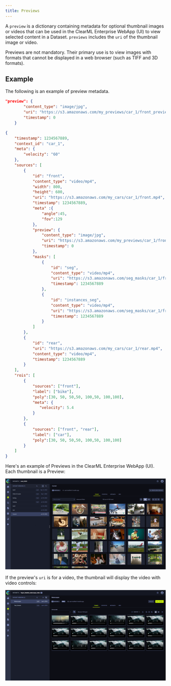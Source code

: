 ```yaml
---
title: Previews
---
```


A `preview` is a dictionary containing metadata for optional thumbnail images or videos that can be used in the ClearML Enterprise
WebApp (UI) to view selected content in a Dataset. `previews` includes the `uri` of the thumbnail image or video.

Previews are not mandatory. Their primary use is to view images with formats that cannot be displayed in a web browser 
(such as TIFF and 3D formats).  

## Example

The following is an example of preview metadata.

```json
"preview": {
        "content_type": "image/jpg",
        "uri": "https://s3.amazonaws.com/my_previews/car_1/front_preview.jpg",
        "timestamp": 0
    }
```

<Collapsible type="configuration" title="View an entire frame containing a preview">

```json
{
    "timestamp": 1234567889,
    "context_id": "car_1",
    "meta": {
        "velocity": "60"
    },
    "sources": [
        {
            "id": "front",
            "content_type": "video/mp4",
            "width": 800,
            "height": 600,
            "uri": "https://s3.amazonaws.com/my_cars/car_1/front.mp4",
            "timestamp": 1234567889,
            "meta" :{
                "angle":45,
                "fov":129
            },
            "preview": {
                "content_type": "image/jpg",
                "uri": "https://s3.amazonaws.com/my_previews/car_1/front_preview.jpg",
                "timestamp": 0
            },
            "masks": [
                {
                    "id": "seg",
                    "content_type": "video/mp4",
                    "uri": "https://s3.amazonaws.com/seg_masks/car_1/front_seg.mp4",
                    "timestamp": 1234567889
                },
                {
                    "id": "instances_seg",
                    "content_type": "video/mp4",
                    "uri": "https://s3.amazonaws.com/seg_masks/car_1/front_instance_seg.mp4",
                    "timestamp": 1234567889
                }
            ]
        },
        {
            "id": "rear",
            "uri": "https://s3.amazonaws.com/my_cars/car_1/rear.mp4",
            "content_type": "video/mp4",
            "timestamp": 1234567889
        }
    ],
    "rois": [
        {
            "sources": ["front"],
            "label": ["bike"],
            "poly":[30, 50, 50,50, 100,50, 100,100],
            "meta": {
               "velocity": 5.4
            }
        },
        {
            "sources": ["front", "rear"],
            "label": ["car"],
            "poly":[30, 50, 50,50, 100,50, 100,100]
        }
    ]
}
```

</Collapsible>

Here's an example of Previews in the ClearML Enterprise WebApp (UI). Each thumbnail is a Preview:

![Previews](../img/hyperdatasets/web-app/dataset_versions.png)

If the preview's `uri` is for a video, the thumbnail will display the video with video controls:

![Video previews](../img/hyperdatasets/video_preview.png)